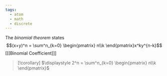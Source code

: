 ```yaml
---
tags:
  - atom
  - math
  - discrete
---
```

The *binomial theorem* states
$$(x+y)^n = \sum^n_{k=0} \begin{pmatrix}
	n\\k
\end{pmatrix}x^ky^{n-k}$$
\[[[Binomial Coefficient]]\]

> [!corollary] $\displaystyle 2^n = \sum^n_{k=0} \begin{pmatrix} n\\k \end{pmatrix}$